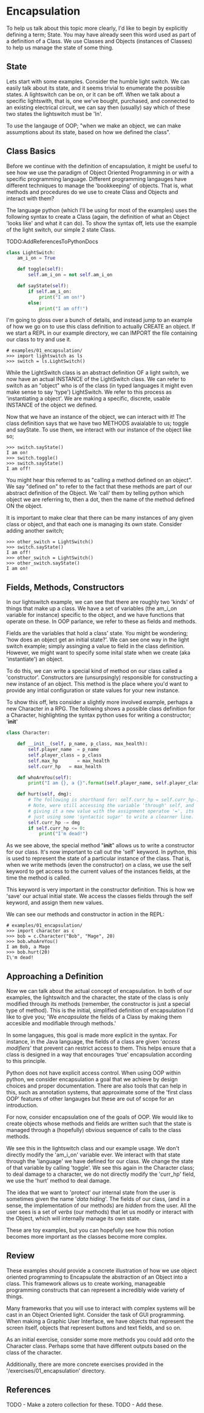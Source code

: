 # Encapsulation
To help us talk about this topic more clearly, I'd like to begin by explicitly defining a term; State. You may have already seen this word used as part of a definition of a Class. We use Classes and Objects (instances of Classes) to help us manage the state of some thing. 

## State
Lets start with some examples. Consider the humble light switch. We can easily talk about its state, and it seems trivial to enumerate the possible states. A lightswitch can be on, or it can be off. When we talk about a specific lightswith, that is, one we've bought, purchased, and connected to an existing electrical circuit, we can say then (usually) say which of these two states the lightswitch must be 'In'. 

To use the langauge of OOP; "when we make an object, we can make assumptions about its state, based on how we defined the class". 

## Class Basics
Before we continue with the definition of encapsulation, it might be useful to see how we use the paradigm of Object Oriented Programming in or with a specific programming language.  Different programming langauges have different techniques to manage the 'bookkeeping' of objects. That is, what methods and procedures do we use to create Class and Objects and interact with them? 

The language python (which I'll be using for most of the examples) uses the following syntax to create a Class (again, the definition of what an Object 'looks like' and what it can do). To show the syntax off, lets use the example of the light switch, our simple 2 state Class. 

TODO:AddReferencesToPythonDocs

```python
class LightSwitch:
    am_i_on = True

    def toggle(self):
        self.am_i_on = not self.am_i_on

    def sayState(self):
        if self.am_i_on:
            print("I am on!")
        else:
            print("I am off!")
```

I'm going to gloss over a bunch of details, and instead jump to an example of how we go on to use this class definition to actually CREATE an object. If we start a REPL in our example directory, we can IMPORT the file containing our class to try and use it. 

```shell
# examples/01_encapsulation/
>>> import lightswitch as ls
>>> switch = ls.LightSwitch()
```

While the LightSwitch class is an abstract definition OF a light switch, we now have an actual INSTANCE of the LightSwitch class. We can refer to switch as an "object" who is of the class (in typed languages it might even make sense to say 'type') LightSwitch. We refer to this process as 'instantiating a object'. We are making a specific, discrete, usable INSTANCE of the object we defined. 

Now that we have an instance of the object, we can interact with it! The class definition says that we have two METHODS avaialable to us; toggle and sayState. To use them, we interact with our instance of the object like so;

```shell
>>> switch.sayState()
I am on!
>>> switch.toggle()
>>> switch.sayState()
I am off!
```

You might hear this referred to as "calling a method defined on an object". We say "defined on" to refer to the fact that these methods are part of our abstract definition of the Object. We 'call' them by telling python which object we are referring to, then a dot, then the name of the method defined ON the object.

It is important to make clear that there can be many instances of any given class or object, and that each one is managing its own state. Consider adding another switch;

```shell
>>> other_switch = LightSwitch()
>>> switch.sayState()
I am off!  
>>> other_switch = LightSwitch()
>>> other_switch.sayState()
I am on!
```

## Fields, Methods, Constructors
In our lightswitch example, we can see that there are roughly two 'kinds' of things that make up a class. We have a set of variables (the am_i_on variable for instance) specific to the object, and we have functions that operate on these. In OOP parlance, we refer to these as fields and methods. 

Fields are the variables that hold a class' state. You might be wondering; 'how does an object get an initial state?'. We can see one way in the light switch example; simply assinging a value to field in the class definition. However, we might want to specify some inital state when we create (aka 'instantiate') an object. 

To do this, we can write a special kind of method on our class called a 'constructor'. Constructors are (unsurpsingly) responsible for constructing a new instance of an object. This method is the place where you'd want to provide any intial configuration or state values for your new instance. 

To show this off, lets consider a slightly more involved example, perhaps a new Character in a RPG. The following shows a possible class definition for a Character, highlighting the syntax python uses for writing a constructor; '__init__'

```python
class Character:

    def __init__(self, p_name, p_class, max_health):
        self.player_name  = p_name
        self.player_class = p_class 
        self.max_hp       = max_health
        self.curr_hp   = max_health

    def whoAreYou(self):
        print("I am {}, a {}".format(self.player_name, self.player_class))

    def hurt(self, dmg):
        # The following is shorthand for: self.curr_hp = self.curr_hp-1
        # Note, were still accessing the variable 'through' self, and
        # giving it a new value with the assignment operatoe '=', its
        # just using some 'syntactic sugar' to write a clearner line.
        self.curr_hp -= dmg
        if self.curr_hp <= 0:
            print("I'm dead!")

```

As we see above, the special method "__init__" allows us to write a constructor for our class. It's now important to call out the 'self' keyword. In python, this is used to represent the state of a particular instance of the class. That is, when we write methods (even the constructor) on a class, we use the self keyword to get access to the current values of the instances fields, at the time the method is called. 

This keyword is very important in the constructor definition. This is how we 'save' our actual initial state. We access the classes fields through the self keyword, and assign them new values.

We can see our methods and constructor in action in the REPL:

```shell
# examples/01_encapsulation/
>>> import character as c 
>>> bob = c.Character("Bob", "Mage", 20)
>>> bob.whoAreYou()
I am Bob, a Mage
>>> bob.hurt(20)
I\'m dead!
```

## Approaching a Definition
Now we can talk about the actual concept of encapsulation. In both of our examples, the lightswitch and the character, the state of the class is only modified through its methods (remember, the constructor is just a special type of method). This is the initial, simplified definition of encapsulation I'd like to give you; 'We _encapsulate_ the fields of a Class by making them accesible and modifiable through methods.'

In some langagues, this goal is made more explicit in the syntax. For instance, in the Java language, the fields of a class are given '_access modifiers_' that prevent can restrict access to them. This helps ensure that a class is designed in a way that encourages 'true' encapsulation according to this principle. 

Python does not have explicit access control. When using OOP within python, we consider encapsulation a goal that we achieve by design choices and proper documentation. There are also tools that can help in this, such as annotation systems, that approximate some of the 'first class OOP' features of other langauges but these are out of scope for an introduction. 

For now, consider encapsulation one of the goals of OOP. We would like to create objects whose methods and fields are written such that the state is managed through a (hopefully) obvious sequence of calls to the class methods. 

We see this in the lightswitch class and our example usage. We don't directly modify the 'am_i_on' variable ever. We interact with that state through the 'language' we have defined for our class. We change the state of that variable by calling 'toggle'.  We see this again in the Character class; to deal damage to a character, we do not directly modify the 'curr_hp' field, we use the 'hurt' method to deal damage.

The idea that we want to 'protect' our internal state from the user is sometimes given the name '_data hiding_'. The fields of our class, (and in a sense, the implementation of our methods) are _hidden_ from the user. All the user sees is a set of _verbs_ (our methods) that let us modify or interact with the Object, which will internally manage its own state. 

These are toy examples, but you can hopefully see how this notion becomes more important as the classes become more complex. 

## Review
These examples should provide a concrete illustration of how we use object oriented programming to Encapsulate the abstraction of an Object into a class. This framework allows us to create working, manageable programming constructs that can represent a incredibly wide variety of things. 

Many frameworks that you will use to interact with complex systems will be cast in an Object Oriented light. Consider the task of GUI programming. When making a Graphic User Interface, we have objects that represent the screen itself, objects that represent buttons and text fields, and so on. 

As an initial exercise, consider some more methods you could add onto the Character class. Perhaps some that have different outputs based on the class of the character. 

Additionally, there are more concrete exercises provided in the  '/exercises/01_encapsulation' directory. 

## References
TODO - Make a zotero collection for these. 
TODO - Add these. 
